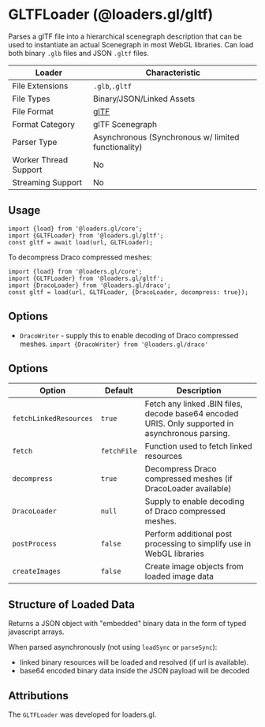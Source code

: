 # GLTFLoader (@loaders.gl/gltf)

Parses a glTF file into a hierarchical scenegraph description that can be used to instantiate an actual Scenegraph in most WebGL libraries. Can load both binary `.glb` files and JSON `.gltf` files.

| Loader                | Characteristic                                                             |
| --------------------- | -------------------------------------------------------------------------- |
| File Extensions       | `.glb`,`.gltf`                                                             |
| File Types            | Binary/JSON/Linked Assets                                                  |
| File Format           | [glTF](https://github.com/KhronosGroup/glTF/tree/master/specification/2.0) |
| Format Category       | glTF Scenegraph                                                            |
| Parser Type           | Asynchronous (Synchronous w/ limited functionality)                        |
| Worker Thread Support | No                                                                         |
| Streaming Support     | No                                                                         |

## Usage

```
import {load} from '@loaders.gl/core';
import {GLTFLoader} from '@loaders.gl/gltf';
const gltf = await load(url, GLTFLoader);
```

To decompress Draco compressed meshes:

```
import {load} from '@loaders.gl/core';
import {GLTFLoader} from '@loaders.gl/gltf';
import {DracoLoader} from '@loaders.gl/draco';
const gltf = load(url, GLTFLoader, {DracoLoader, decompress: true});
```

## Options

- `DracoWriter` - supply this to enable decoding of Draco compressed meshes. `import {DracoWriter} from '@loaders.gl/draco'`

## Options

| Option                 | Default     | Description                                                                                      |
| ---------------------- | ----------- | ------------------------------------------------------------------------------------------------ |
| `fetchLinkedResources` | `true`      | Fetch any linked .BIN files, decode base64 encoded URIS. Only supported in asynchronous parsing. |
| `fetch`                | `fetchFile` | Function used to fetch linked resources                                                          |
| `decompress`           | `true`      | Decompress Draco compressed meshes (if DracoLoader available)                                    |
| `DracoLoader`          | `null`      | Supply to enable decoding of Draco compressed meshes.                                            |
| `postProcess`          | `false`     | Perform additional post processing to simplify use in WebGL libraries                            |
| `createImages`         | `false`     | Create image objects from loaded image data                                                      |

## Structure of Loaded Data

Returns a JSON object with "embedded" binary data in the form of typed javascript arrays.

When parsed asynchronously (not using `loadSync` or `parseSync`):

- linked binary resources will be loaded and resolved (if url is available).
- base64 encoded binary data inside the JSON payload will be decoded

## Attributions

The `GLTFLoader` was developed for loaders.gl.
